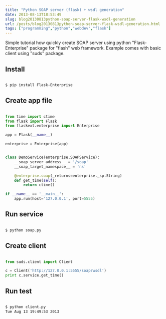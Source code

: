 ```yaml
---
title: "Python SOAP server (flask) + wsdl generation"
date: 2013-08-13T18:53:49
slug: blog20130813python-soap-server-flask-wsdl-generation
url: /posts/blog20130813python-soap-server-flask-wsdl-generation.html
tags: ["programming","python","webdev","flask"]
---
```


Simple tutorial how quickly create SOAP server using python "Flask-Enterprise" package for "flash" web framework.
Example comes with basic client using "suds" package.


<!-- more -->

## Install

```bash

$ pip install Flask-Enterprise

```

## Create app file


```python linenums="1" title="soap.py"

from time import ctime
from flask import Flask
from flaskext.enterprise import Enterprise

app = Flask(__name__)

enterprise = Enterprise(app)


class DemoService(enterprise.SOAPService):
    __soap_server_address__ = '/soap'
    __soap_target_namespace__ = 'ns'

    @enterprise.soap(_returns=enterprise._sp.String)
    def get_time(self):
        return ctime()

if __name__ == '__main__':
    app.run(host='127.0.0.1', port=5555)
```



## Run service

```bash

$ python soap.py

```


## Create client

```python linenums="1" title="client.py"

from suds.client import Client

c = Client('http://127.0.0.1:5555/soap?wsdl')
print c.service.get_time()

```


## Run test

```bash

$ python client.py
Tue Aug 13 19:49:53 2013
```
